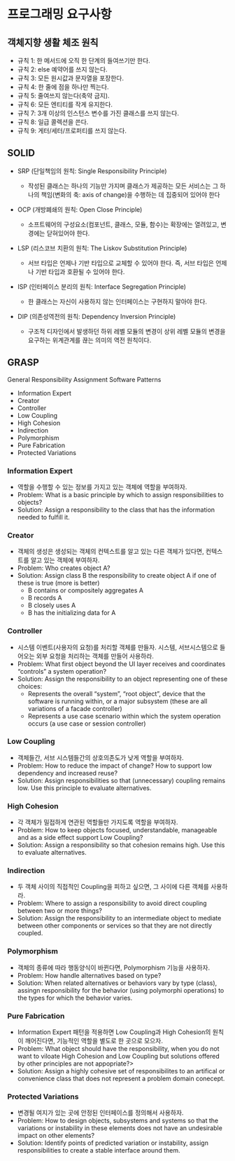 # 프로그래밍 요구사항

## 객체지향 생활 체조 원칙

- 규칙 1: 한 메서드에 오직 한 단계의 들여쓰기만 한다.
- 규칙 2: else 예약어를 쓰지 않는다.
- 규칙 3: 모든 원시값과 문자열을 포장한다.
- 규칙 4: 한 줄에 점을 하나만 찍는다.
- 규칙 5: 줄여쓰지 않는다(축약 금지).
- 규칙 6: 모든 엔티티를 작게 유지한다.
- 규칙 7: 3개 이상의 인스턴스 변수를 가진 클래스를 쓰지 않는다.
- 규칙 8: 일급 콜렉션을 쓴다.
- 규칙 9: 게터/세터/프로퍼티를 쓰지 않는다.

## SOLID

- SRP (단일책임의 원칙: Single Responsibility Principle)
  - 작성된 클래스는 하나의 기능만 가지며 클래스가 제공하는 모든 서비스는 그 하나의 책임(변화의 축: axis of change)을 수행하는 데 집중되어 있어야 한다
- OCP (개방폐쇄의 원칙: Open Close Principle)
  - 소프트웨어의 구성요소(컴포넌트, 클래스, 모듈, 함수)는 확장에는 열려있고, 변경에는 닫혀있어야 한다.
- LSP (리스코브 치환의 원칙: The Liskov Substitution Principle)
  - 서브 타입은 언제나 기반 타입으로 교체할 수 있어야 한다. 즉, 서브 타입은 언제나 기반 타입과 호환될 수 있어야 한다.
- ISP (인터페이스 분리의 원칙: Interface Segregation Principle)
  - 한 클래스는 자신이 사용하지 않는 인터페이스는 구현하지 말아야 한다.
- DIP (의존성역전의 원칙: Dependency Inversion Principle)

  - 구조적 디자인에서 발생하던 하위 레벨 모듈의 변경이 상위 레벨 모듈의 변경을 요구하는 위계관계를 끊는 의미의 역전 원칙이다.

## GRASP

General Responsibility Assignment Software Patterns

- Information Expert
- Creator
- Controller
- Low Coupling
- High Cohesion
- Indirection
- Polymorphism
- Pure Fabrication
- Protected Variations

### Information Expert

- 역할을 수행할 수 있는 정보를 가지고 있는 객체에 역할을 부여하자.
- Problem: What is a basic principle by which to assign responsibilities to objects?
- Solution: Assign a responsibility to the class that has the information needed to fulfill it.

### Creator

- 객체의 생성은 생성되는 객체의 컨텍스트를 알고 있는 다른 객체가 있다면, 컨텍스트를 알고 있는 객체에 부여하자.
- Problem: Who creates object A?
- Solution: Assign class B the responsibility to create object A if one of these is true (more is better)
  - B contains or compositely aggregates A
  - B records A
  - B closely uses A
  - B has the initializing data for A

### Controller

- 시스템 이벤트(사용자의 요청)를 처리할 객체를 만들자. 시스템, 서브시스템으로 들어오는 외부 요청을 처리하는 객체를 만들어 사용하라.
- Problem: What first object beyond the UI layer receives and coordinates “controls” a system operation?
- Solution: Assign the responsibility to an object representing one of these choices:
  - Represents the overall “system”, “root object”, device that the software is running within, or a major subsystem (these are all variations of a facade controller)
  - Represents a use case scenario within which the system operation occurs (a use case or session controller)

### Low Coupling

- 객체들간, 서브 시스템들간의 상호의존도가 낮게 역할을 부여하자.
- Problem: How to reduce the impact of change? How to support low dependency and increased reuse?
- Solution: Assign responsibilities so that (unnecessary) coupling remains low. Use this principle to evaluate alternatives.

### High Cohesion

- 각 객체가 밀접하게 연관된 역할들만 가지도록 역할을 부여하자.
- Problem: How to keep objects focused, understandable, manageable and as a side effect support Low Coupling?
- Solution: Assign a responsibility so that cohesion remains high. Use this to evaluate alternatives.

### Indirection

- 두 객체 사이의 직접적인 Coupling을 피하고 싶으면, 그 사이에 다른 객체를 사용하라.
- Problem: Where to assign a responsibility to avoid direct coupling between two or more things?
- Solution: Assign the responsibility to an intermediate object to mediate between other components or services so that they are not directly coupled.

### Polymorphism

- 객체의 종류에 따라 행동양식이 바뀐다면, Polymorphism 기능을 사용하자.
- Problem: How handle alternatives based on type?
- Solution: When related alternatives or behaviors vary by type (class), assingn responsibility for the behavior (using polymorphi operations) to the types for which the behavior varies.

### Pure Fabrication

- Information Expert 패턴을 적용하면 Low Coupling과 High Cohesion의 원칙이 깨어진다면, 기능적인 역할을 별도로 한 곳으로 모으자.
- Problem: What object should have the responsibility, when you do not want to viloate High Cohesion and Low Coupling but solutions offered by other principles are not appopriate?>
- Solution: Assign a highly cohesive set of responsibilites to an artifical or convenience class that does not represent a problem domain conecept.

### Protected Variations

- 변경될 여지가 있는 곳에 안정된 인터페이스를 정의해서 사용하자.
- Problem: How to design objects, subsystems and systems so that the variations or instability in these elements does not have an undesirable impact on other elements?
- Solution: Identify points of predicted variation or instability, assign responsibilities to create a stable interface around them.

